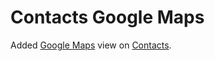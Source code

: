 # Contacts Google Maps

Added [Google Maps](https://developers.google.com/maps) view on [Contacts](https://www.odoo.com/page/contacts).

